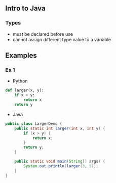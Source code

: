 ## Intro to Java

### Types

- must be declared before use
- cannot assign different type value to a variable

## Examples

### Ex 1

- Python

```py
def larger(x, y):
    if x > y:
        return x
    return y
```

- Java

```java
public class LargerDemo {
    public static int larger(int x, int y) {
        if (x > y) {
            return x;
        }
        return y;
    }

    public static void main(String[] args) {
        System.out.println(larger(3, 5));
    }
}
```
